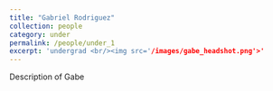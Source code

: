 ```yaml
---
title: "Gabriel Rodriguez"
collection: people
category: under
permalink: /people/under_1
excerpt: 'undergrad <br/><img src='/images/gabe_headshot.png'>'
---
```


Description of Gabe